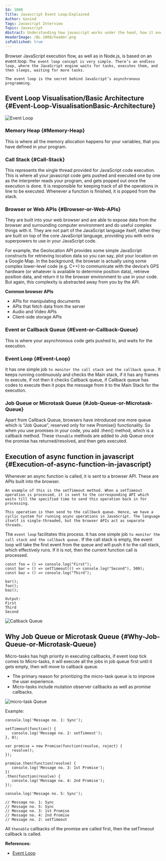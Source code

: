 ```yaml
---
Id: 1008
Title: Javascript Event Loop:Explained
Author: Govind
Tags: Javascript Interview
Topic: Javascript
Abstract: Understanding how javascript works under the hood, how it executes our asynchronous javascript code and event loop
HeaderImage: /BL-1008/header.png
isPublished: true
---
```


Browser JavaScript execution flow, as well as in Node.js, is based on an event loop. `The event loop concept is very simple. There’s an endless loop, where the JavaScript engine waits for tasks, executes them, and then sleeps, waiting for more tasks.`

`The event loop is the secret behind JavaScript’s asynchronous programming.`

## Event Loop Visualisation/Basic Architecture {#Event-Loop-VisualisationBasic-Architecture}

![Event Loop](/BL-1008/eventloop.png)

### Memory Heap {#Memory-Heap}

This is where all the memory allocation happens for your variables, that you have defined in your program.

### Call Stack {#Call-Stack}

This represents the single thread provided for JavaScript code execution. This is where all your javascript code gets pushed and executed one by one as the interpreter reads your program, and gets popped out once the execution is done. It is responsible for keeping track of all the operations in line to be executed. Whenever a function is finished, it is popped from the stack.

### Browser or Web APIs {#Browser-or-Web-APIs}

They are built into your web browser and are able to expose data from the browser and surrounding computer environment and do useful complex things with it. They are not part of the JavaScript language itself, rather they are built on top of the core JavaScript language, providing you with extra superpowers to use in your JavaScript code.

For example, the Geolocation API provides some simple JavaScript constructs for retrieving location data so you can say, plot your location on a Google Map. In the background, the browser is actually using some complex lower-level code (e.g. C++) to communicate with the device’s GPS hardware (or whatever is available to determine position data), retrieve position data, and return it to the browser environment to use in your code. But again, this complexity is abstracted away from you by the API.

**Common browser APIs**

- APIs for manipulating documents
- APIs that fetch data from the server
- Audio and Video APIs
- Client-side storage APIs

### Event or Callback Queue {#Event-or-Callback-Queue}

This is where your asynchronous code gets pushed to, and waits for the execution.

### Event Loop {#Event-Loop}

It has one simple job `to monitor the call stack and the callback queue.`
It keeps running continuously and checks the Main stack, if it has any frames to execute, if not then it checks Callback queue, if Callback queue has codes to execute then it pops the message from it to the Main Stack for the execution.

### Job Queue or Microtask Queue {#Job-Queue-or-Microtask-Queue}

Apart from Callback Queue, browsers have introduced one more queue which is “Job Queue”, reserved only for new Promise() functionality. So when you use promises in your code, you add .then() method, which is a callback method. These `thenable` methods are added to Job Queue once the promise has returned/resolved, and then gets executed.

## Execution of async function in javascript {#Execution-of-async-function-in-javascript}

Whenever an async function is called, it is sent to a browser API. These are APIs built into the browser.

`An example of this is the setTimeout method. When a setTimeout operation is processed, it is sent to the corresponding API which waits till the specified time to send this operation back in for processing.`

`This operation is then send to the callback queue. Hence, we have a cyclic system for running async operations in JavaScript. The language itself is single-threaded, but the browser APIs act as separate threads.`

The `event loop` facilitates this process. It has one simple job `to monitor the call stack and the callback queue.` If the call stack is empty, the event loop will take the first event from the queue and will push it to the call stack, which effectively runs. If it is not, then the current function call is processed.

```
const foo = () => console.log("First");
const bar = () => setTimeout(() => console.log("Second"), 500);
const baz = () => console.log("Third");

bar();
foo();
baz();

Output:
First
Third
Second
```

![Callback Queue](/BL-1008/callbackqueue.gif)

## Why Job Queue or Microtask Queue {#Why-Job-Queue-or-Microtask-Queue}

Micro-tasks has high priority in executing callbacks, if event loop tick comes to Micro-tasks, it will execute all the jobs in job queue first until it gets empty, then will move to callback queue.

- The primary reason for prioritizing the micro-task queue is to improve the user experience.
- Micro-tasks include mutation observer callbacks as well as promise callbacks.

![micro-task Queue](/BL-1008/microtask.gif)

Example:

```
console.log('Message no. 1: Sync');

setTimeout(function() {
   console.log('Message no. 2: setTimeout');
}, 0);

var promise = new Promise(function(resolve, reject) {
   resolve();
});

promise.then(function(resolve) {
   console.log('Message no. 3: 1st Promise');
})
.then(function(resolve) {
   console.log('Message no. 4: 2nd Promise');
});

console.log('Message no. 5: Sync');

// Message no. 1: Sync
// Message no. 5: Sync
// Message no. 3: 1st Promise
// Message no. 4: 2nd Promise
// Message no. 2: setTimeout
```

All `thenable` callbacks of the promise are called first, then the setTimeout callback is called.

**References:**

- <a href="https://towardsdev.com/event-loop-in-javascript-672c07618dc9" target="_blank">Event Loop</a>
